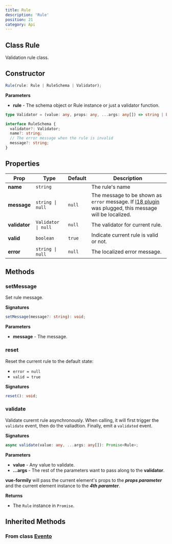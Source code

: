 ```yaml
---
title: Rule
description: 'Rule'
position: 21
category: Api
---
```


## Class Rule
<tree :items="[
  { text: 'Evento', url: '/api/evento' },
  { text: 'Objeto', url: '/api/objeto' },
  { text: 'Rule' }
]"></tree>

Validation rule class.

## Constructor
```typescript
Rule(rule: Rule | RuleSchema | Validator);
```

**Parameters**
- **rule** - The schema object or Rule instance or just a validator function. 
```typescript
type Validator = (value: any, props: any, ...args: any[]) => string | boolean | Promise<string | boolean>;

interface RuleSchema {
  validator?: Validator;
  name?: string;
  // The error message when the rule is invalid
  message?: string;
}
```

## Properties
| Prop | Type | Default | Description |
| ---- | ---- | ---------------- | ----------- |
| **name** <prop-infos readonly></prop-infos> | `string` | | The rule's name |
| **message** | `string \| null` | `null` | The message to be shown as `error` message. If [I18 plugin](/api/i18) was plugged, this message will be localized. |
| **validator** | `Validator \| null` | `null` | The validator for current rule. |
| **valid** | `boolean` | `true` | Indicate current rule is valid or not. |
| **error** | `string \| null` | `null` | The localized error message. |

## Methods
### setMessage
Set rule message.

**Signatures**
```typescript
setMessage(message?: string): void;
```

**Parameters**
- **message** - The message.

### reset
Reset the current rule to the default state:
- `error = null`
- `valid = true`

**Signatures**
```typescript
reset(): void;
```

### validate
Validate curernt rule asynchronously. When calling, it will first trigger the `validate` event, then do the valiadtion. Finally, emit a `validated` event.

**Signatures**
```typescript
async validate(value: any, ...args: any[]): Promise<Rule>;
```

**Parameters**
- **value** - Any value to validate.
- **...args** - The rest of the parameters want to pass along to the **validator**.

<alert>
<b>vue-formily</b> will pass the current element's props to the <b><i>props parameter</i></b> and the current element instance to the <b><i>4th paramter</i></b>.
</alert>

**Returns**
- The `Rule` instance in `Promise`.

## Inherited Methods
### From class [Evento](/api/evento)
<InheritedMethods name="evento"></InheritedMethods>
